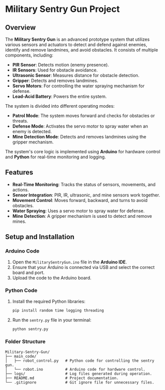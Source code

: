 # Military Sentry Gun Project

## Overview
The **Military Sentry Gun** is an advanced prototype system that utilizes various sensors and actuators to detect and defend against enemies, identify and remove landmines, and avoid obstacles. It consists of multiple components, including:

- **PIR Sensor**: Detects motion (enemy presence).
- **IR Sensors**: Used for obstacle avoidance.
- **Ultrasonic Sensor**: Measures distance for obstacle detection.
- **Gripper**: Detects and removes landmines.
- **Servo Motors**: For controlling the water spraying mechanism for defense.
- **Lead-Acid Battery**: Powers the entire system.

The system is divided into different operating modes:
- **Patrol Mode**: The system moves forward and checks for obstacles or threats.
- **Defense Mode**: Activates the servo motor to spray water when an enemy is detected.
- **Mine Detection Mode**: Detects and removes landmines using the gripper mechanism.

The system's core logic is implemented using **Arduino** for hardware control and **Python** for real-time monitoring and logging.

## Features
- **Real-Time Monitoring**: Tracks the status of sensors, movements, and actions.
- **Sensor Integration**: PIR, IR, ultrasonic, and mine sensors work together.
- **Movement Control**: Moves forward, backward, and turns to avoid obstacles.
- **Water Spraying**: Uses a servo motor to spray water for defense.
- **Mine Detection**: A gripper mechanism is used to detect and remove mines.

## Setup and Installation

### Arduino Code
1. Open the `MilitarySentryGun.ino` file in the **Arduino IDE**.
2. Ensure that your Arduino is connected via USB and select the correct board and port.
3. Upload the code to the Arduino board.

### Python Code
1. Install the required Python libraries:
    ```bash
    pip install random time logging threading
    ```
2. Run the `sentry.py` file in your terminal:
    ```bash
    python sentry.py
    ```

### Folder Structure
```plaintext
Military-Sentry-Gun/
├── main_code/
│   ├── robot_control.py   # Python code for controlling the sentry gun.
│   └── robot.ino          # Arduino code for hardware control.
├── logs/                  # Log files generated during operation.
├── README.md              # Project documentation.
└── .gitignore             # Git ignore file for unnecessary files.
